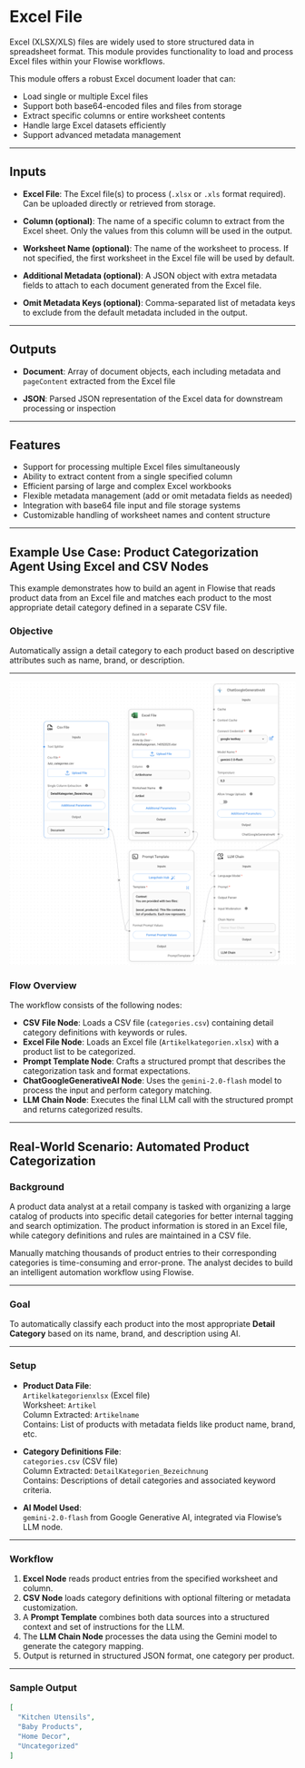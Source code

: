 # Excel File

Excel (XLSX/XLS) files are widely used to store structured data in spreadsheet format. This module provides functionality to load and process Excel files within your Flowise workflows.

This module offers a robust Excel document loader that can:

- Load single or multiple Excel files  
- Support both base64-encoded files and files from storage  
- Extract specific columns or entire worksheet contents  
- Handle large Excel datasets efficiently  
- Support advanced metadata management  

---

## Inputs

- **Excel File**: The Excel file(s) to process (`.xlsx` or `.xls` format required). Can be uploaded directly or retrieved from storage.

- **Column (optional)**: The name of a specific column to extract from the Excel sheet. Only the values from this column will be used in the output.

- **Worksheet Name (optional)**: The name of the worksheet to process. If not specified, the first worksheet in the Excel file will be used by default.

- **Additional Metadata (optional)**: A JSON object with extra metadata fields to attach to each document generated from the Excel file.

- **Omit Metadata Keys (optional)**: Comma-separated list of metadata keys to exclude from the default metadata included in the output.


---

## Outputs

- **Document**: Array of document objects, each including metadata and `pageContent` extracted from the Excel file

- **JSON**: Parsed JSON representation of the Excel data for downstream processing or inspection

---

## Features

- Support for processing multiple Excel files simultaneously  
- Ability to extract content from a single specified column  
- Efficient parsing of large and complex Excel workbooks  
- Flexible metadata management (add or omit metadata fields as needed)  
- Integration with base64 file input and file storage systems  
- Customizable handling of worksheet names and content structure  

------

## Example Use Case: Product Categorization Agent Using Excel and CSV Nodes

This example demonstrates how to build an agent in Flowise that reads product data from an Excel file and matches each product to the most appropriate detail category defined in a separate CSV file.

### Objective

Automatically assign a detail category to each product based on descriptive attributes such as name, brand, or description.

---
![reference Image](images/reference-image.png)
### Flow Overview

The workflow consists of the following nodes:

- **CSV File Node**: Loads a CSV file (`categories.csv`) containing detail category definitions with keywords or rules.  
- **Excel File Node**: Loads an Excel file (`Artikelkategorien.xlsx`) with a product list to be categorized.  
- **Prompt Template Node**: Crafts a structured prompt that describes the categorization task and format expectations.  
- **ChatGoogleGenerativeAI Node**: Uses the `gemini-2.0-flash` model to process the input and perform category matching.  
- **LLM Chain Node**: Executes the final LLM call with the structured prompt and returns categorized results.

---

## Real-World Scenario: Automated Product Categorization

### Background

A product data analyst at a retail company is tasked with organizing a large catalog of products into specific detail categories for better internal tagging and search optimization. The product information is stored in an Excel file, while category definitions and rules are maintained in a CSV file.

Manually matching thousands of product entries to their corresponding categories is time-consuming and error-prone. The analyst decides to build an intelligent automation workflow using Flowise.

---

### Goal

To automatically classify each product into the most appropriate **Detail Category** based on its name, brand, and description using AI.

---

### Setup

- **Product Data File**:  
  `Artikelkategorienxlsx` (Excel file)  
  Worksheet: `Artikel`  
  Column Extracted: `Artikelname`  
  Contains: List of products with metadata fields like product name, brand, etc.

- **Category Definitions File**:  
  `categories.csv` (CSV file)  
  Column Extracted: `DetailKategorien_Bezeichnung`  
  Contains: Descriptions of detail categories and associated keyword criteria.

- **AI Model Used**:  
  `gemini-2.0-flash` from Google Generative AI, integrated via Flowise’s LLM node.

---

### Workflow

1. **Excel Node** reads product entries from the specified worksheet and column.
2. **CSV Node** loads category definitions with optional filtering or metadata customization.
3. A **Prompt Template** combines both data sources into a structured context and set of instructions for the LLM.
4. The **LLM Chain Node** processes the data using the Gemini model to generate the category mapping.
5. Output is returned in structured JSON format, one category per product.

---

### Sample Output

```json
[
  "Kitchen Utensils",
  "Baby Products",
  "Home Decor",
  "Uncategorized"
]



